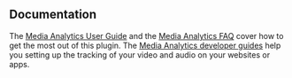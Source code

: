 ## Documentation

The [Media Analytics User Guide](https://piwik.org/docs/media-analytics/) and the [Media Analytics FAQ](https://piwik.org/faq/media-analytics/) cover how to get the most out of this plugin. The [Media Analytics developer guides](https://developer.piwik.org/guides/media-analytics) help you setting up  the tracking of your video and audio on your websites or apps. 